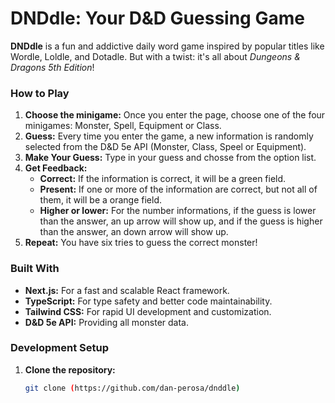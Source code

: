 # DNDdle: Your D&D Guessing Game

**DNDdle** is a fun and addictive daily word game inspired by popular titles like Wordle, Loldle, and Dotadle. But with a twist: it's all about *Dungeons & Dragons 5th Edition*!

### How to Play
1. **Choose the minigame:** Once you enter the page, choose one of the four minigames: Monster, Spell, Equipment or Class.
1. **Guess:** Every time you enter the game, a new information is randomly selected from the D&D 5e API (Monster, Class, Speel or Equipment).
2. **Make Your Guess:** Type in your guess and chosse from the option list.
3. **Get Feedback:**
   - **Correct:** If the information is correct, it will be a green field.
   - **Present:** If one or more of the information are correct, but not all of them, it will be a orange field.
   - **Higher or lower:** For the number informations, if the guess is lower than the answer, an up arrow will show up, and if the guess is higher than the answer, an down arrow will show up.
4. **Repeat:** You have six tries to guess the correct monster!

### Built With
* **Next.js:** For a fast and scalable React framework.
* **TypeScript:** For type safety and better code maintainability.
* **Tailwind CSS:** For rapid UI development and customization.
* **D&D 5e API:** Providing all monster data.

### Development Setup
1. **Clone the repository:**
   ```bash
   git clone (https://github.com/dan-perosa/dnddle)

